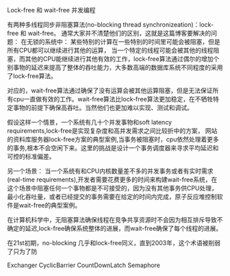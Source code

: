 Lock-free 和 wait-free 并发编程

有两种多线程同步非阻塞算法(no-blocking thread synchronizeation)：lock-free 和 wait-free。
通常大家并不清楚他们的区别，这就是这篇博客要解决的问题：
在无锁的系统中：
   某些特别的计算在一些特别的时间里可能会被阻塞，但是所有CPU都可以继续进行其他的运算，
当一个特定的线程可能会被其他的线程阻塞，而其他的CPU能继续进行其他有效的工作，lock-free算法通过偶尔的增加个别事物的延迟来提高了整体的吞吐能力，大多数高端的数据库系统不同程度的采用了lock-free算法。

对应的，wait-free算法通过确保了没有运算会被其他运算阻塞，但是无法保证所有cpu一直做有效的工作。wait-free算法比lock-free算法更加稳定，在不牺牲特定事物的前提下确保高吞吐。当然他们也更加难以实现、测试和调试。

假设这样一个情景，一个系统有几十个并发事物和soft latency
requirements,lock-free是实现复杂度和高并发需求之间比较折中的方案，
网站的资料库服务器lock-free方案的典型案例,当事务被阻塞时，cpu依然处理着更多的事务,根本不会空闲下来。这里的挑战是设计一个事务调度器来寻求平均延迟和可控的标准偏差。

另一个场景：
当一个系统有和CPU内核数量差不多的并发事务或者有实时需求(real-time
requirements),开发者需要花费更多的时间来构建wait-free系统，在这个场景中阻塞任何一个事物都是不可接受的，因为没有其他事务供CPU处理，最小化吞吐量，或者已经提交的事务需要在给定的时间内完成，原子反应堆控制软件是wait-free的典型案例。

在计算机科学中，无阻塞算法确保线程在竞争共享资源时不会因为相互排斥导致不确定的延迟,lock-free确保系统整体的进展，而wait-free确保了每个线程的进展。

在21st初期，no-blocking
几乎和lock-free同义，直到2003年，这个术语被削弱了只为了防



Exchanger CyclicBarrier
CountDownLatch
Semaphore

